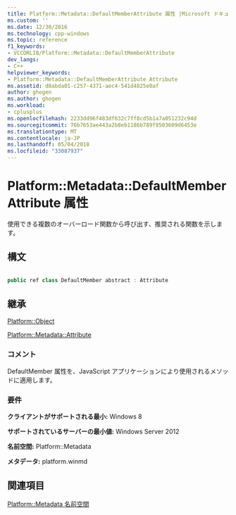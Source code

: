 ```yaml
---
title: Platform::Metadata::DefaultMemberAttribute 属性 |Microsoft ドキュメント
ms.custom: ''
ms.date: 12/30/2016
ms.technology: cpp-windows
ms.topic: reference
f1_keywords:
- VCCORLIB/Platform::Metadata::DefaultMemberAttribute
dev_langs:
- C++
helpviewer_keywords:
- Platform::Metadata::DefaultMemberAttribute Attribute
ms.assetid: d8abda01-c257-4371-aec4-541d4825e0af
author: ghogen
ms.author: ghogen
ms.workload:
- cplusplus
ms.openlocfilehash: 2233dd96f483df632c7ff8cd5b1a7a051232c94d
ms.sourcegitcommit: 76b7653ae443a2b8eb1186b789f8503609d6453e
ms.translationtype: MT
ms.contentlocale: ja-JP
ms.lasthandoff: 05/04/2018
ms.locfileid: "33087937"
---
```

# <a name="platformmetadatadefaultmemberattribute-attribute"></a>Platform::Metadata::DefaultMemberAttribute 属性
使用できる複数のオーバーロード関数から呼び出す、推奨される関数を示します。  
  
## <a name="syntax"></a>構文  
  
```cpp  
  
public ref class DefaultMember abstract : Attribute  
```  
  
## <a name="inheritance"></a>継承  
 [Platform::Object](../cppcx/platform-object-class.md)   
  
 [Platform::Metadata::Attribute](../cppcx/platform-metadata-attribute-attribute.md)  
  
### <a name="remarks"></a>コメント  
 DefaultMember 属性を、JavaScript アプリケーションにより使用されるメソッドに適用します。  
  
### <a name="requirements"></a>要件  
 **クライアントがサポートされる最小:** Windows 8  
  
 **サポートされているサーバーの最小値:** Windows Server 2012  
  
 **名前空間:** Platform::Metadata  
  
 **メタデータ:** platform.winmd  
  
## <a name="see-also"></a>関連項目  
 [Platform::Metadata 名前空間](../cppcx/platform-metadata-namespace.md)
